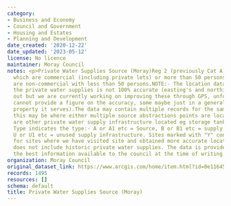 ```yaml
---
category:
- Business and Economy
- Council and Government
- Housing and Estates
- Planning and Development
date_created: '2020-12-22'
date_updated: '2023-05-12'
license: No licence
maintainer: Moray Council
notes: <p>Private Water Supplies Source (Moray)Reg 2 (previously Cat A) are supplies
  which are commercial (including private lets) or more than 50 persons Category B
  are non-commercial with less than 50 persons.NOTE:- The location data we hold for
  the private water supplies is not 100% accurate (easting's and northing's can be
  out but we are currently working on improving these through GPS, unfortunately I
  cannot provide a figure on the accuracy, some maybe just in a general area of the
  property it serves).The data may contain multiple records for the same source reference,
  this may be where either multiple source abstractions points are located or there
  are other private water supply infrastructure located eg storage tanks. The location
  Type indicates the type:- A or A1 etc = Source, B or B1 etc = supply infrastructure,
  U or U1 etc = unused supply infrastructure. Sites marked with "Y" confirmed are
  for sites where we have visited site and obtained more accurate locations. The list
  does not include historic private water supplies. The data is provided based on
  the best information available to the council at the time of writing.</p>
organization: Moray Council
original_dataset_link: https://www.arcgis.com/home/item.html?id=0e11645746e447f2b8dafabe750f24f2
records: 1495
resources: []
schema: default
title: Private Water Supplies Source (Moray)
---
```


